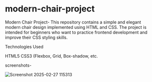 # modern-chair-project

Modern Chair Project-
This repository contains a simple and elegant modern chair design implemented using HTML and CSS. The project is intended for beginners who want to practice frontend development and improve their CSS styling skills.

Technologies Used

HTML5
CSS3 (Flexbox, Grid, Box-shadow, etc.

screenshots- 

![Screenshot 2025-02-27 115313](https://github.com/user-attachments/assets/3d837842-6257-4a21-9da3-945c149084c5)

